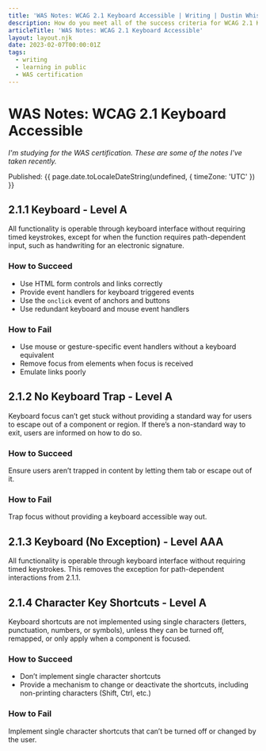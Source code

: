 ```yaml
---
title: 'WAS Notes: WCAG 2.1 Keyboard Accessible | Writing | Dustin Whisman'
description: How do you meet all of the success criteria for WCAG 2.1 Keyboard Accessible?
articleTitle: 'WAS Notes: WCAG 2.1 Keyboard Accessible'
layout: layout.njk
date: 2023-02-07T00:00:01Z
tags:
  - writing
  - learning in public
  - WAS certification
---
```


# WAS Notes: WCAG 2.1 Keyboard Accessible

_I'm studying for the WAS certification. These are some of the notes I've taken recently._

<p class="cmp-fine-print">
  Published:
  <time datetime="{{ page.date.toISOString() }}">
    {{ page.date.toLocaleDateString(undefined, { timeZone: 'UTC' }) }}
  </time>
</p>

## 2.1.1 Keyboard - Level A

All functionality is operable through keyboard interface without requiring timed keystrokes, except for when the function requires path-dependent input, such as handwriting for an electronic signature.

### How to Succeed

- Use HTML form controls and links correctly
- Provide event handlers for keyboard triggered events
- Use the `onclick` event of anchors and buttons
- Use redundant keyboard and mouse event handlers

### How to Fail

- Use mouse or gesture-specific event handlers without a keyboard equivalent
- Remove focus from elements when focus is received
- Emulate links poorly

## 2.1.2 No Keyboard Trap - Level A

Keyboard focus can’t get stuck without providing a standard way for users to escape out of a component or region. If there’s a non-standard way to exit, users are informed on how to do so.

### How to Succeed

Ensure users aren’t trapped in content by letting them tab or escape out of it.

### How to Fail

Trap focus without providing a keyboard accessible way out.

## 2.1.3 Keyboard (No Exception) - Level AAA

All functionality is operable through keyboard interface without requiring timed keystrokes. This removes the exception for path-dependent interactions from 2.1.1.

## 2.1.4 Character Key Shortcuts - Level A

Keyboard shortcuts are not implemented using single characters (letters, punctuation, numbers, or symbols), unless they can be turned off, remapped, or only apply when a component is focused.

### How to Succeed

- Don’t implement single character shortcuts
- Provide a mechanism to change or deactivate the shortcuts, including non-printing characters (Shift, Ctrl, etc.)

### How to Fail

Implement single character shortcuts that can’t be turned off or changed by the user.
